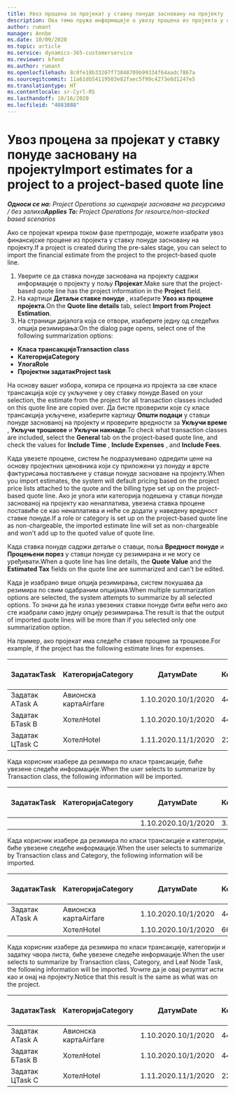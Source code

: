 ```yaml
---
title: Увоз процена за пројекат у ставку понуде засновану на пројекту
description: Ова тема пружа информације о увозу процена из пројекта у ставку понуде.
author: rumant
manager: Annbe
ms.date: 10/09/2020
ms.topic: article
ms.service: dynamics-365-customerservice
ms.reviewer: kfend
ms.author: rumant
ms.openlocfilehash: 8c0fe18b33207f73848709b99334f64aadc7867a
ms.sourcegitcommit: 11a61db54119503e82faec5f99c4273e8d1247e5
ms.translationtype: HT
ms.contentlocale: sr-Cyrl-RS
ms.lasthandoff: 10/16/2020
ms.locfileid: "4083888"
---
```

# <a name="import-estimates-for-a-project-to-a-project-based-quote-line"></a><span data-ttu-id="d4f6e-103">Увоз процена за пројекат у ставку понуде засновану на пројекту</span><span class="sxs-lookup"><span data-stu-id="d4f6e-103">Import estimates for a project to a project-based quote line</span></span>

<span data-ttu-id="d4f6e-104">_**Односи се на:** Project Operations за сценарије засноване на ресурсима / без залиха_</span><span class="sxs-lookup"><span data-stu-id="d4f6e-104">_**Applies To:** Project Operations for resource/non-stocked based scenarios_</span></span>


<span data-ttu-id="d4f6e-105">Ако се пројекат креира током фазе претпродаје, можете изабрати увоз финансијске процене из пројекта у ставку понуде засновану на пројекту.</span><span class="sxs-lookup"><span data-stu-id="d4f6e-105">If a project is created during the pre-sales stage, you can select to import the financial estimate from the project to the project-based quote line.</span></span>

1. <span data-ttu-id="d4f6e-106">Уверите се да ставка понуде заснована на пројекту садржи информације о пројекту у пољу **Пројекат**.</span><span class="sxs-lookup"><span data-stu-id="d4f6e-106">Make sure that the project-based quote line has the project information in the **Project** field.</span></span>
2. <span data-ttu-id="d4f6e-107">На картици **Детаљи ставке понуде** , изаберите **Увоз из процене пројекта**.</span><span class="sxs-lookup"><span data-stu-id="d4f6e-107">On the **Quote line details** tab, select **Import from Project Estimation**.</span></span>
3. <span data-ttu-id="d4f6e-108">На страници дијалога која се отвори, изаберите једну од следећих опција резимирања:</span><span class="sxs-lookup"><span data-stu-id="d4f6e-108">On the dialog page opens, select one of the following summarization options:</span></span>

  - <span data-ttu-id="d4f6e-109">**Класа трансакције**</span><span class="sxs-lookup"><span data-stu-id="d4f6e-109">**Transaction class**</span></span>
  - <span data-ttu-id="d4f6e-110">**Категорија**</span><span class="sxs-lookup"><span data-stu-id="d4f6e-110">**Category**</span></span>
  - <span data-ttu-id="d4f6e-111">**Улога**</span><span class="sxs-lookup"><span data-stu-id="d4f6e-111">**Role**</span></span> 
  - <span data-ttu-id="d4f6e-112">**Пројектни задатак**</span><span class="sxs-lookup"><span data-stu-id="d4f6e-112">**Project task**</span></span>

<span data-ttu-id="d4f6e-113">На основу вашег избора, копира се процена из пројекта за све класе трансакција које су укључене у ову ставку понуде.</span><span class="sxs-lookup"><span data-stu-id="d4f6e-113">Based on your selection, the estimate from the project for all transaction classes included on this quote line are copied over.</span></span> <span data-ttu-id="d4f6e-114">Да бисте проверили које су класе трансакција укључене, изаберите картицу **Општи подаци** у ставци понуде заснованој на пројекту и проверите вредности за **Укључи време** , **Укључи трошкове** и **Укључи накнаде**.</span><span class="sxs-lookup"><span data-stu-id="d4f6e-114">To check what transaction classes are included, select the **General** tab on the project-based quote line, and check the values for **Include Time** , **Include Expenses** , and **Include Fees**.</span></span>

<span data-ttu-id="d4f6e-115">Када увезете процене, систем ће подразумевано одредити цене на основу пројектних ценовника који су приложени уз понуду и врсте фактурисања постављене у ставци понуде засноване на пројекту.</span><span class="sxs-lookup"><span data-stu-id="d4f6e-115">When you import estimates, the system will default pricing based on the project price lists attached to the quote and the billing type set up on the project-based quote line.</span></span> <span data-ttu-id="d4f6e-116">Ако је улога или категорија подешена у ставци понуде заснованој на пројекту као ненаплатива, увезена ставка процене поставиће се као ненаплатива и неће се додати у наведену вредност ставке понуде.</span><span class="sxs-lookup"><span data-stu-id="d4f6e-116">If a role or category is set up on the project-based quote line as non-chargeable, the imported estimate line will set as non-chargeable and won't add up to the quoted value of quote line.</span></span>

<span data-ttu-id="d4f6e-117">Када ставка понуде садржи детаље о ставци, поља **Вредност понуде** и **Процењени порез** у ставци понуде су резимирана и не могу се уређивати.</span><span class="sxs-lookup"><span data-stu-id="d4f6e-117">When a quote line has line details, the **Quote Value** and the **Estimated Tax** fields on the quote line are summarized and can't be edited.</span></span>

<span data-ttu-id="d4f6e-118">Када је изабрано више опција резимирања, систем покушава да резимира по свим одабраним опцијама.</span><span class="sxs-lookup"><span data-stu-id="d4f6e-118">When multiple summarization options are selected, the system attempts to summarize by all selected options.</span></span> <span data-ttu-id="d4f6e-119">То значи да ће излаз увезених ставки понуде бити већи него ако сте изабрали само једну опцију резимирања.</span><span class="sxs-lookup"><span data-stu-id="d4f6e-119">The result is that the output of imported quote lines will be more than if you selected only one summarization option.</span></span>

<span data-ttu-id="d4f6e-120">На пример, ако пројекат има следеће ставке процене за трошкове.</span><span class="sxs-lookup"><span data-stu-id="d4f6e-120">For example, if the project has the following estimate lines for expenses.</span></span>

| <span data-ttu-id="d4f6e-121">Задатак</span><span class="sxs-lookup"><span data-stu-id="d4f6e-121">Task</span></span> | <span data-ttu-id="d4f6e-122">Категорија</span><span class="sxs-lookup"><span data-stu-id="d4f6e-122">Category</span></span> | <span data-ttu-id="d4f6e-123">Датум</span><span class="sxs-lookup"><span data-stu-id="d4f6e-123">Date</span></span> | <span data-ttu-id="d4f6e-124">Количина</span><span class="sxs-lookup"><span data-stu-id="d4f6e-124">Quantity</span></span> | <span data-ttu-id="d4f6e-125">Цена по јединици</span><span class="sxs-lookup"><span data-stu-id="d4f6e-125">Unit price</span></span> | <span data-ttu-id="d4f6e-126">Износ</span><span class="sxs-lookup"><span data-stu-id="d4f6e-126">Amount</span></span> |
| --- | --- | --- | --- | --- | --- |
| <span data-ttu-id="d4f6e-127">Задатак А</span><span class="sxs-lookup"><span data-stu-id="d4f6e-127">Task A</span></span> | <span data-ttu-id="d4f6e-128">Авионска карта</span><span class="sxs-lookup"><span data-stu-id="d4f6e-128">Airfare</span></span> | <span data-ttu-id="d4f6e-129">1.10.2020.</span><span class="sxs-lookup"><span data-stu-id="d4f6e-129">10/1/2020</span></span> | <span data-ttu-id="d4f6e-130">4</span><span class="sxs-lookup"><span data-stu-id="d4f6e-130">4</span></span> | <span data-ttu-id="d4f6e-131">400</span><span class="sxs-lookup"><span data-stu-id="d4f6e-131">400</span></span> | <span data-ttu-id="d4f6e-132">1600</span><span class="sxs-lookup"><span data-stu-id="d4f6e-132">1600</span></span> |
| <span data-ttu-id="d4f6e-133">Задатак Б</span><span class="sxs-lookup"><span data-stu-id="d4f6e-133">Task B</span></span> | <span data-ttu-id="d4f6e-134">Хотел</span><span class="sxs-lookup"><span data-stu-id="d4f6e-134">Hotel</span></span> | <span data-ttu-id="d4f6e-135">1.10.2020.</span><span class="sxs-lookup"><span data-stu-id="d4f6e-135">10/1/2020</span></span> | <span data-ttu-id="d4f6e-136">4</span><span class="sxs-lookup"><span data-stu-id="d4f6e-136">4</span></span> | <span data-ttu-id="d4f6e-137">200</span><span class="sxs-lookup"><span data-stu-id="d4f6e-137">200</span></span> | <span data-ttu-id="d4f6e-138">800</span><span class="sxs-lookup"><span data-stu-id="d4f6e-138">800</span></span> |
| <span data-ttu-id="d4f6e-139">Задатак Ц</span><span class="sxs-lookup"><span data-stu-id="d4f6e-139">Task C</span></span> | <span data-ttu-id="d4f6e-140">Хотел</span><span class="sxs-lookup"><span data-stu-id="d4f6e-140">Hotel</span></span> | <span data-ttu-id="d4f6e-141">1.11.2020.</span><span class="sxs-lookup"><span data-stu-id="d4f6e-141">11/1/2020</span></span> | <span data-ttu-id="d4f6e-142">2</span><span class="sxs-lookup"><span data-stu-id="d4f6e-142">2</span></span> | <span data-ttu-id="d4f6e-143">200</span><span class="sxs-lookup"><span data-stu-id="d4f6e-143">200</span></span> | <span data-ttu-id="d4f6e-144">400</span><span class="sxs-lookup"><span data-stu-id="d4f6e-144">400</span></span> |

<span data-ttu-id="d4f6e-145">Када корисник изабере да резимира по класи трансакције, биће увезене следеће информације.</span><span class="sxs-lookup"><span data-stu-id="d4f6e-145">When the user selects to summarize by Transaction class, the following information will be imported.</span></span>

| <span data-ttu-id="d4f6e-146">Задатак</span><span class="sxs-lookup"><span data-stu-id="d4f6e-146">Task</span></span> | <span data-ttu-id="d4f6e-147">Категорија</span><span class="sxs-lookup"><span data-stu-id="d4f6e-147">Category</span></span> | <span data-ttu-id="d4f6e-148">Датум</span><span class="sxs-lookup"><span data-stu-id="d4f6e-148">Date</span></span> | <span data-ttu-id="d4f6e-149">Количина</span><span class="sxs-lookup"><span data-stu-id="d4f6e-149">Quantity</span></span> | <span data-ttu-id="d4f6e-150">Цена по јединици</span><span class="sxs-lookup"><span data-stu-id="d4f6e-150">Unit price</span></span> | <span data-ttu-id="d4f6e-151">Износ</span><span class="sxs-lookup"><span data-stu-id="d4f6e-151">Amount</span></span> |
| --- | --- | --- | --- | --- | --- |
| | | <span data-ttu-id="d4f6e-152">1.10.2020.</span><span class="sxs-lookup"><span data-stu-id="d4f6e-152">10/1/2020</span></span> | <span data-ttu-id="d4f6e-153">3.34</span><span class="sxs-lookup"><span data-stu-id="d4f6e-153">3.34</span></span> | <span data-ttu-id="d4f6e-154">840</span><span class="sxs-lookup"><span data-stu-id="d4f6e-154">840</span></span> | <span data-ttu-id="d4f6e-155">2800</span><span class="sxs-lookup"><span data-stu-id="d4f6e-155">2800</span></span> |

<span data-ttu-id="d4f6e-156">Када корисник изабере да резимира по класи трансакције и категорији, биће увезене следеће информације.</span><span class="sxs-lookup"><span data-stu-id="d4f6e-156">When the user selects to summarize by Transaction class and Category, the following information will be imported.</span></span>

| <span data-ttu-id="d4f6e-157">Задатак</span><span class="sxs-lookup"><span data-stu-id="d4f6e-157">Task</span></span> | <span data-ttu-id="d4f6e-158">Категорија</span><span class="sxs-lookup"><span data-stu-id="d4f6e-158">Category</span></span> | <span data-ttu-id="d4f6e-159">Датум</span><span class="sxs-lookup"><span data-stu-id="d4f6e-159">Date</span></span> | <span data-ttu-id="d4f6e-160">Количина</span><span class="sxs-lookup"><span data-stu-id="d4f6e-160">Quantity</span></span> | <span data-ttu-id="d4f6e-161">Цена по јединици</span><span class="sxs-lookup"><span data-stu-id="d4f6e-161">Unit price</span></span> | <span data-ttu-id="d4f6e-162">Износ</span><span class="sxs-lookup"><span data-stu-id="d4f6e-162">Amount</span></span> |
| --- | --- | --- | --- | --- | --- |
| <span data-ttu-id="d4f6e-163">Задатак А</span><span class="sxs-lookup"><span data-stu-id="d4f6e-163">Task A</span></span> | <span data-ttu-id="d4f6e-164">Авионска карта</span><span class="sxs-lookup"><span data-stu-id="d4f6e-164">Airfare</span></span> | <span data-ttu-id="d4f6e-165">1.10.2020.</span><span class="sxs-lookup"><span data-stu-id="d4f6e-165">10/1/2020</span></span> | <span data-ttu-id="d4f6e-166">4</span><span class="sxs-lookup"><span data-stu-id="d4f6e-166">4</span></span> | <span data-ttu-id="d4f6e-167">400</span><span class="sxs-lookup"><span data-stu-id="d4f6e-167">400</span></span> | <span data-ttu-id="d4f6e-168">1600</span><span class="sxs-lookup"><span data-stu-id="d4f6e-168">1600</span></span> |
| | <span data-ttu-id="d4f6e-169">Хотел</span><span class="sxs-lookup"><span data-stu-id="d4f6e-169">Hotel</span></span> | <span data-ttu-id="d4f6e-170">1.10.2020.</span><span class="sxs-lookup"><span data-stu-id="d4f6e-170">10/1/2020</span></span> | <span data-ttu-id="d4f6e-171">6</span><span class="sxs-lookup"><span data-stu-id="d4f6e-171">6</span></span> | <span data-ttu-id="d4f6e-172">200</span><span class="sxs-lookup"><span data-stu-id="d4f6e-172">200</span></span> | <span data-ttu-id="d4f6e-173">1200</span><span class="sxs-lookup"><span data-stu-id="d4f6e-173">1200</span></span> |

<span data-ttu-id="d4f6e-174">Када корисник изабере да резимира по класи трансакције, категорији и задатку чвора листа, биће увезене следеће информације.</span><span class="sxs-lookup"><span data-stu-id="d4f6e-174">When the user selects to summarize by Transaction class, Category, and Leaf Node Task, the following information will be imported.</span></span> <span data-ttu-id="d4f6e-175">Уочите да је овај резултат исти као и онај на пројекту.</span><span class="sxs-lookup"><span data-stu-id="d4f6e-175">Notice that this result is the same as what was on the project.</span></span>

| <span data-ttu-id="d4f6e-176">Задатак</span><span class="sxs-lookup"><span data-stu-id="d4f6e-176">Task</span></span> | <span data-ttu-id="d4f6e-177">Категорија</span><span class="sxs-lookup"><span data-stu-id="d4f6e-177">Category</span></span> | <span data-ttu-id="d4f6e-178">Датум</span><span class="sxs-lookup"><span data-stu-id="d4f6e-178">Date</span></span> | <span data-ttu-id="d4f6e-179">Количина</span><span class="sxs-lookup"><span data-stu-id="d4f6e-179">Quantity</span></span> | <span data-ttu-id="d4f6e-180">Цена по јединици</span><span class="sxs-lookup"><span data-stu-id="d4f6e-180">Unit price</span></span> | <span data-ttu-id="d4f6e-181">Износ</span><span class="sxs-lookup"><span data-stu-id="d4f6e-181">Amount</span></span> |
| --- | --- | --- | --- | --- | --- |
| <span data-ttu-id="d4f6e-182">Задатак А</span><span class="sxs-lookup"><span data-stu-id="d4f6e-182">Task A</span></span> | <span data-ttu-id="d4f6e-183">Авионска карта</span><span class="sxs-lookup"><span data-stu-id="d4f6e-183">Airfare</span></span> | <span data-ttu-id="d4f6e-184">1.10.2020.</span><span class="sxs-lookup"><span data-stu-id="d4f6e-184">10/1/2020</span></span> | <span data-ttu-id="d4f6e-185">4</span><span class="sxs-lookup"><span data-stu-id="d4f6e-185">4</span></span> | <span data-ttu-id="d4f6e-186">400</span><span class="sxs-lookup"><span data-stu-id="d4f6e-186">400</span></span> | <span data-ttu-id="d4f6e-187">1600</span><span class="sxs-lookup"><span data-stu-id="d4f6e-187">1600</span></span> |
| <span data-ttu-id="d4f6e-188">Задатак Б</span><span class="sxs-lookup"><span data-stu-id="d4f6e-188">Task B</span></span> | <span data-ttu-id="d4f6e-189">Хотел</span><span class="sxs-lookup"><span data-stu-id="d4f6e-189">Hotel</span></span> | <span data-ttu-id="d4f6e-190">1.10.2020.</span><span class="sxs-lookup"><span data-stu-id="d4f6e-190">10/1/2020</span></span> | <span data-ttu-id="d4f6e-191">4</span><span class="sxs-lookup"><span data-stu-id="d4f6e-191">4</span></span> | <span data-ttu-id="d4f6e-192">200</span><span class="sxs-lookup"><span data-stu-id="d4f6e-192">200</span></span> | <span data-ttu-id="d4f6e-193">800</span><span class="sxs-lookup"><span data-stu-id="d4f6e-193">800</span></span> |
| <span data-ttu-id="d4f6e-194">Задатак Ц</span><span class="sxs-lookup"><span data-stu-id="d4f6e-194">Task C</span></span> | <span data-ttu-id="d4f6e-195">Хотел</span><span class="sxs-lookup"><span data-stu-id="d4f6e-195">Hotel</span></span> | <span data-ttu-id="d4f6e-196">1.11.2020.</span><span class="sxs-lookup"><span data-stu-id="d4f6e-196">11/1/2020</span></span> | <span data-ttu-id="d4f6e-197">2</span><span class="sxs-lookup"><span data-stu-id="d4f6e-197">2</span></span> | <span data-ttu-id="d4f6e-198">200</span><span class="sxs-lookup"><span data-stu-id="d4f6e-198">200</span></span> | <span data-ttu-id="d4f6e-199">400</span><span class="sxs-lookup"><span data-stu-id="d4f6e-199">400</span></span> |
